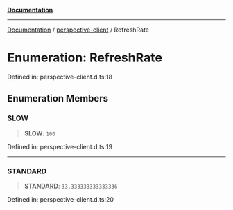 [**Documentation**](../../index.md)

***

[Documentation](../../index.md) / [perspective-client](../index.md) / RefreshRate

# Enumeration: RefreshRate

Defined in: perspective-client.d.ts:18

## Enumeration Members

### SLOW

> **SLOW**: `100`

Defined in: perspective-client.d.ts:19

***

### STANDARD

> **STANDARD**: `33.333333333333336`

Defined in: perspective-client.d.ts:20
